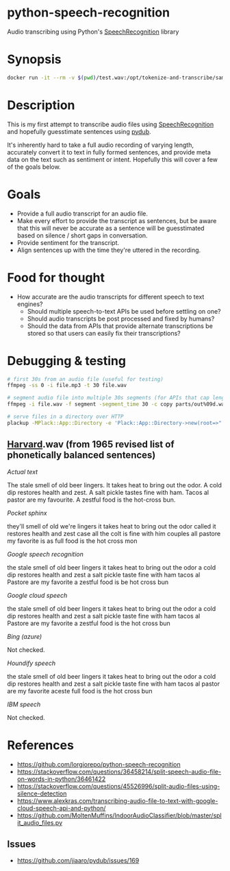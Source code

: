 # python-speech-recognition

Audio transcribing using Python's [SpeechRecognition] library

# Synopsis

```sh
docker run -it --rm -v $(pwd)/test.wav:/opt/tokenize-and-transcribe/samples/harvard.wav speech
```

# Description

This is my first attempt to transcribe audio files using [SpeechRecognition]
and hopefully guesstimate sentences using [pydub].

It's inherently hard to take a full audio recording of varying length,
accurately convert it to text in fully formed sentences, and provide meta data
on the text such as sentiment or intent. Hopefully this will cover a few of the
goals below.

# Goals

* Provide a full audio transcript for an audio file.
* Make every effort to provide the transcript as sentences, but be aware that
  this will never be accurate as a sentence will be guesstimated based on
  silence / short gaps in conversation.
* Provide sentiment for the transcript.
* Align sentences up with the time they're uttered in the recording.

# Food for thought

* How accurate are the audio transcripts for different speech to text engines?
  * Should multiple speech-to-text APIs be used before settling on one?
  * Should audio transcripts be post processed and fixed by humans?
  * Should the data from APIs that provide alternate transcriptions be stored
    so that users can easily fix their transcriptions?

# Debugging & testing

```sh
# first 30s from an audio file (useful for testing)
ffmpeg -ss 0 -i file.mp3 -t 30 file.wav

# segment audio file into multiple 30s segments (for APIs that cap length)
ffmpeg -i file.wav -f segment -segment_time 30 -c copy parts/out%09d.wav

# serve files in a directory over HTTP
plackup -MPlack::App::Directory -e 'Plack::App::Directory->new(root=>".");' -p 2375
```

## [Harvard].wav (from 1965 revised list of phonetically balanced sentences)

_Actual text_

The stale smell of old beer lingers. It takes heat to bring out the odor. A
cold dip restores health and zest. A salt pickle tastes fine with ham. Tacos al
pastor are my favourite. A zestful food is the hot-cross bun.

_Pocket sphinx_

they'll smell of old we're lingers it takes heat to bring out the odor called
it restores health and zest case all the colt is fine with him couples all
pastore my favorite is as full food is the hot cross mon

_Google speech recognition_

the stale smell of old beer lingers it takes heat to bring out the odor a cold
dip restores health and zest a salt pickle taste fine with ham tacos al Pastore
are my favorite a zestful food is be hot cross bun

_Google cloud speech_

the stale smell of old beer lingers it takes heat to bring out the odor a cold
dip restores health and zest a salt pickle taste fine with ham tacos al Pastore
are my favorite a zestful food is the hot cross bun

_Bing (azure)_

Not checked.

_Houndify speech_

the stale smell of old beer lingers it takes heat to bring out the odor a cold
dip restores health and zest a salt pickle taste fine with ham tacos al pastor
are my favorite aceste full food is the hot cross bun

_IBM speech_

Not checked.


# References

* https://github.com/lorgiorepo/python-speech-recognition
* https://stackoverflow.com/questions/36458214/split-speech-audio-file-on-words-in-python/36461422
* https://stackoverflow.com/questions/45526996/split-audio-files-using-silence-detection
* https://www.alexkras.com/transcribing-audio-file-to-text-with-google-cloud-speech-api-and-python/
* https://github.com/MoltenMuffins/IndoorAudioClassifier/blob/master/split_audio_files.py

## Issues

* https://github.com/jiaaro/pydub/issues/169

[Harvard]: https://www.cs.columbia.edu/~hgs/audio/harvard.html
[pydub]: https://pypi.org/project/pydub/
[SpeechRecognition]: https://pypi.org/project/SpeechRecognition/
